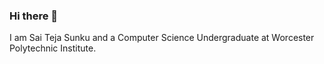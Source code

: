 ### Hi there 👋

I am Sai Teja Sunku and a Computer Science Undergraduate at Worcester Polytechnic Institute. 
